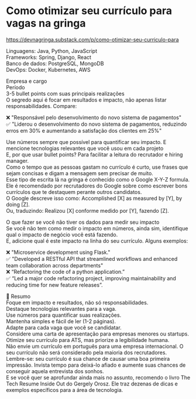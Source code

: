 # Como otimizar seu currículo para vagas na gringa

<https://devnagringa.substack.com/p/como-otimizar-seu-curriculo-para>

Linguagens: Java, Python, JavaScript  
Frameworks: Spring, Django, React  
Banco de dados: PostgreSQL, MongoDB  
DevOps: Docker, Kubernetes, AWS  

Empresa e cargo  
Período  
3-5 bullet points com suas principais realizações  
O segredo aqui é focar em resultados e impacto, não apenas listar responsabilidades. Compare:  

❌ "Responsável pelo desenvolvimento do novo sistema de pagamentos"  
✅ "Liderou o desenvolvimento do novo sistema de pagamentos, reduzindo erros em 30% e aumentando a satisfação dos clientes em 25%"  

Use números sempre que possível para quantificar seu impacto. E mencione tecnologias relevantes que você usou em cada projeto  
E, por que usar bullet points? Para facilitar a leitura do recrutador e hiring manager.  
Como o tempo que as pessoas gastam no currículo é curto, use frases que sejam concisas e digam a mensagem sem precisar de muito.  
Esse tipo de escrita lá na gringa é conhecido como o Google X-Y-Z formula. Ele é recomendado por recrutadores do Google sobre como escrever bons currículos que te destaquem perante outros candidatos.  
O Google descreve isso como: Accomplished [X] as measured by [Y], by doing [Z].  
Ou, traduzindo: Realizou [X] conforme medido por [Y], fazendo [Z].  

O que fazer se você não tiver os dados para medir seu impacto  
Se você não tem como medir o impacto em números, ainda sim, identifique qual o impacto de negócio você está fazendo.  
E, adicione qual é este impacto na linha do seu currículo. Alguns exemplos:  

❌ "Microservice development using Flask."  
✅ "Developed a RESTful API that streamlined workflows and enhanced team collaboration across departments"  
❌ “Refactoring the code of a python application.”  
✅ “Led a major code refactoring project, improving maintainability and reducing time for new feature releases”.  

🌟 Resumo  
Foque em impacto e resultados, não só responsabilidades.  
Destaque tecnologias relevantes para a vaga.  
Use números para quantificar suas realizações.  
Mantenha simples e fácil de ler (1-2 páginas).  
Adapte para cada vaga que você se candidatar.  
Considere uma carta de apresentação para empresas menores ou startups.  
Otimize seu currículo para ATS, mas priorize a legibilidade humana.  
Não envie um currículo em português para uma empresa internacional. O seu currículo não será considerado pela maioria dos recrutadores.  
Lembre-se: seu currículo é sua chance de causar uma boa primeira impressão. Invista tempo para deixá-lo afiado e aumente suas chances de conseguir aquela entrevista dos sonhos.  
E se você quer se aprofundar ainda mais no assunto, recomendo o livro The Tech Resume Inside Out do Gergely Orosz. Ele traz dezenas de dicas e exemplos específicos para a área de tecnologia.  

